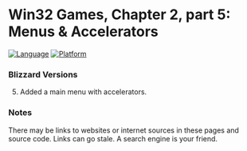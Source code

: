 # Win32 Games, Chapter 2, part  5: Menus & Accelerators

[![Language](https://img.shields.io/badge/Language%20-C++-blue.svg)](https://github.com/GeorgePimpleton/Win32-games/)
[![Platform](https://img.shields.io/badge/Platform%20-Win32-blue.svg)](https://github.com/GeorgePimpleton/Win32-games/)

### Blizzard Versions
5. Added a main menu with accelerators.

### Notes
There may be links to websites or internet sources in these pages and source code. Links can go stale. A search engine is your friend.
